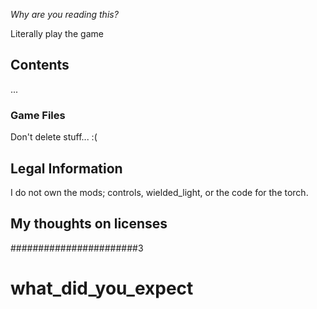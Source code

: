 *Why are you reading this?*

Literally play the game
## Contents

...

### Game Files

Don't delete stuff... :(


## Legal Information

I do not own the mods; controls, wielded_light, or the code for the torch.

## My thoughts on licenses


#######################3
# what_did_you_expect
